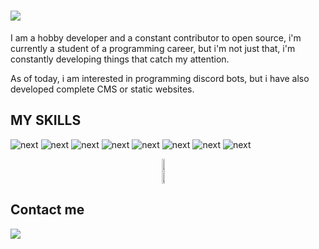 # <img src="https://i.imgur.com/u1jcT2v.png" />

I am a hobby developer and a constant contributor to open source, i'm currently a student of a programming career, but i'm not just that, i'm constantly developing things that catch my attention.

As of today, i am interested in programming discord bots, but i have also developed complete CMS or static websites.

## MY SKILLS

![next](https://img.shields.io/badge/Python-3776AB?style=for-the-badge&logo=python&logoColor=white)
![next](https://img.shields.io/badge/JavaScript-F7DF1E?style=for-the-badge&logo=javascript&logoColor=white)
![next](https://img.shields.io/badge/C%23-239120?style=for-the-badge&logo=csharp&logoColor=white)
![next](https://img.shields.io/badge/NodeJS-339933?style=for-the-badge&logo=node.js&logoColor=white)
![next](https://img.shields.io/badge/HTML5-3880FF?style=for-the-badge&logo=html5&logoColor=white)
![next](https://img.shields.io/badge/MySQL-4479A1?style=for-the-badge&logo=mysql&logoColor=white)
![next](https://img.shields.io/badge/PHP-777BB4?style=for-the-badge&logo=php&logoColor=white)
![next](https://img.shields.io/badge/MongoDB-47A248?style=for-the-badge&logo=mongodb&logoColor=white)

<div style="display:grid;align-items:center;justify-content:center">
  <img style="height:100%;width:49%;max-width: 100%" src="https://github-readme-stats.vercel.app/api?username=mixdevcode&theme=gotham&count_private=true&show_icons=true&include_all_commits=true"/>
  <img style="height:100%;width:49%;max-width: 100%" src="https://github-readme-stats.vercel.app/api/top-langs/?username=mixdevcode&layout=compact&theme=gotham&langs_count=8"/>
</div>

## Contact me
<div style="display:flex">
    <img src="https://img.shields.io/badge/Mix%238164-5865F2?style=for-the-badge&logo=discord&logoColor=white" />
</div>
